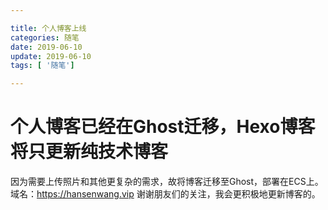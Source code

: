 ```yaml
--- 

title: 个人博客上线
categories: 随笔
date: 2019-06-10
update: 2019-06-10
tags: [ '随笔']

---
```


# 个人博客已经在Ghost迁移，Hexo博客将只更新纯技术博客

因为需要上传照片和其他更复杂的需求，故将博客迁移至Ghost，部署在ECS上。
域名：https://hansenwang.vip
谢谢朋友们的关注，我会更积极地更新博客的。

<!--more-->
<!--stackedit_data:
eyJoaXN0b3J5IjpbLTE3ODI3MjkzMzYsLTE2MjM3NjgwLC0xMj
I5NDgxNzE1LC0xMjQyODkxMDcxLC0xNDYyNzA3OTAyXX0=
-->